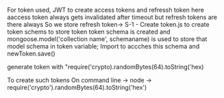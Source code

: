 For token used, JWT to create access tokens and refressh token
here aaccess token always gets invalidated after timeout but refresh tokens are there always 
So we store refresh token->
S-1 - Create token.js to create token schems to store token 
token schema is created and mongoose.model('collection name', schemaname) is used to store that model schema in token variable;
Import to accches this schema and newToken.save()

generate token with "require('crypto).randomBytes(64).toString('hex)

To create such tokens On command line
-> node
-> require('crypto').randomBytes(64).toString('hex')
